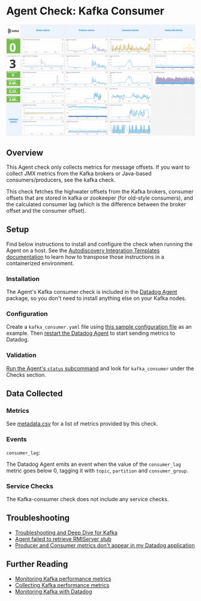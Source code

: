 # Agent Check: Kafka Consumer

![Kafka Dashboard][111]

## Overview

This Agent check only collects metrics for message offsets. If you want to collect JMX metrics from the Kafka brokers or Java-based consumers/producers, see the kafka check.

This check fetches the highwater offsets from the Kafka brokers, consumer offsets that are stored in kafka or zookeeper (for old-style consumers), and the calculated consumer lag (which is the difference between the broker offset and the consumer offset).

## Setup

Find below instructions to install and configure the check when running the Agent on a host. See the [Autodiscovery Integration Templates documentation](https://docs.datadoghq.com/agent/autodiscovery/integrations/) to learn how to transpose those instructions in a containerized environment.

### Installation

The Agent's Kafka consumer check is included in the [Datadog Agent][112] package, so you don't need to install anything else on your Kafka nodes.

### Configuration

Create a `kafka_consumer.yaml` file using [this sample configuration file][113] as an example. Then [restart the Datadog Agent][114] to start sending metrics to Datadog.

### Validation

[Run the Agent's `status` subcommand][115] and look for `kafka_consumer` under the Checks section.

## Data Collected
### Metrics
See [metadata.csv][116] for a list of metrics provided by this check.

### Events

`consumer_lag`:

The Datadog Agent emits an event when the value of the `consumer_lag` metric goes below 0, tagging it with `topic`,
`partition` and `consumer_group`.

### Service Checks
The Kafka-consumer check does not include any service checks.

## Troubleshooting

* [Troubleshooting and Deep Dive for Kafka][117]
* [Agent failed to retrieve RMIServer stub][118]
* [Producer and Consumer metrics don't appear in my Datadog application][119]

## Further Reading

* [Monitoring Kafka performance metrics][1110]
* [Collecting Kafka performance metrics][1111]
* [Monitoring Kafka with Datadog][1112]

[111]: https://raw.githubusercontent.com/DataDog/integrations-core/master/kafka_consumer/images/kafka_dashboard.png
[112]: https://app.datadoghq.com/account/settings#agent
[113]: https://github.com/DataDog/integrations-core/blob/master/kafka_consumer/datadog_checks/kafka_consumer/data/conf.yaml.example
[114]: https://docs.datadoghq.com/agent/guide/agent-commands/?tab=agentv6#start-stop-and-restart-the-agent
[115]: https://docs.datadoghq.com/agent/guide/agent-commands/?tab=agentv6#agent-status-and-information
[116]: https://github.com/DataDog/integrations-core/blob/master/kafka_consumer/metadata.csv
[117]: https://docs.datadoghq.com/integrations/faq/troubleshooting-and-deep-dive-for-kafka
[118]: https://docs.datadoghq.com/integrations/faq/agent-failed-to-retrieve-rmierver-stub
[119]: https://docs.datadoghq.com/integrations/faq/producer-and-consumer-metrics-don-t-appear-in-my-datadog-application
[1110]: https://www.datadoghq.com/blog/monitoring-kafka-performance-metrics
[1111]: https://www.datadoghq.com/blog/collecting-kafka-performance-metrics
[1112]: https://www.datadoghq.com/blog/monitor-kafka-with-datadog
